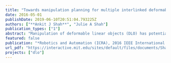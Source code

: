 ```yaml
---
title: "Towards manipulation planning for multiple interlinked deformable linear objects"
date: 2016-05-01
publishDate: 2019-06-10T20:51:04.793225Z
authors: ["**Ankit J Shah**", "Julie A Shah"]
publication_types: ["1"]
abstract: "Manipulation of deformable linear objects (DLO) has potential applications in aerospace and automotive assembly. The current literature on planning for deformable objects focuses on a single DLO at a time. In this paper, we provide a problem formulation for attaching a set of interlinked DLOs to a support structure through a set of clamping points. We also present a prototype algorithm that generates a solution in terms of primitive manipulation actions. The algorithm guarantees that none of the interlink constraints are violated. Finally, we incorporate gravity in the computation of a DLO shape and propose a property linking geometrically similar cable shapes across the space of cable length and stiffness. This property allows for computation of solutions for unit length and scaling of the solutions to appropriate length, thus potentially making shape computations faster."
featured: false
publication: "*Robotics and Automation (ICRA), 2016 IEEE International Conference on*"
url_pdf: "https://interactive.mit.edu/sites/default/files/documents/ShahA_ICRA2016.pdf"
projects: ["dlo"]
---
```

